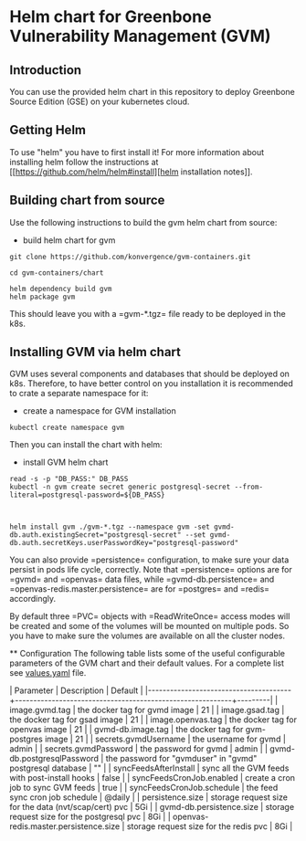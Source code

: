 # Helm chart for Greenbone Vulnerability Management (GVM)
## Introduction
You can use the provided helm chart in this repository to deploy
Greenbone Source Edition (GSE) on your kubernetes cloud.

## Getting Helm
To use "helm" you have to first install it! For more information about
installing helm follow the instructions at [[https://github.com/helm/helm#install][helm installation notes]].

## Building chart from source
Use the following instructions to build the gvm helm chart from
source:

* build helm chart for gvm
```
git clone https://github.com/konvergence/gvm-containers.git

cd gvm-containers/chart

helm dependency build gvm
helm package gvm
```

This should leave you with a =gvm-*.tgz= file ready to be deployed in
the k8s.

## Installing GVM via helm chart
GVM uses several components and databases that should be deployed on
k8s. Therefore, to have better control on you installation it is
recommended to crate a separate namespace for it:

* create a namespace for GVM installation
```
kubectl create namespace gvm
```

Then you can install the chart with helm:

* install GVM helm chart
```
read -s -p "DB_PASS:" DB_PASS
kubectl -n gvm create secret generic postgresql-secret --from-literal=postgresql-password=${DB_PASS}



helm install gvm ./gvm-*.tgz --namespace gvm -set gvmd-db.auth.existingSecret="postgresql-secret" --set gvmd-db.auth.secretKeys.userPasswordKey="postgresql-password"
```

You can also provide =persistence= configuration, to make sure your
data persist in pods life cycle, correctly. Note that =persistence=
options are for =gvmd= and =openvas= data files, while
=gvmd-db.persistence= and =openvas-redis.master.persistence= are for
=postgres= and =redis= accordingly.

By default three =PVC= objects with =ReadWriteOnce= access modes will
be created and some of the volumes will be mounted on multiple pods.
So you have to make sure the volumes are available on all the cluster
nodes.

** Configuration
The following table lists some of the useful configurable parameters
of the GVM chart and their default values. For a complete list see
[values.yaml](./gvm/values.yaml) file.

| Parameter                             | Description                                               | Default |
|---------------------------------------+-----------------------------------------------------------+---------|
| image.gvmd.tag                        | the docker tag for gvmd image                             | 21      |
| image.gsad.tag                        | the docker tag for gsad image                             | 21      |
| image.openvas.tag                     | the docker tag for openvas image                          | 21      |
| gvmd-db.image.tag                     | the docker tag for gvm-postgres image                     | 21      |
| secrets.gvmdUsername                  | the username for gvmd                                     | admin   |
| secrets.gvmdPassword                  | the password for gvmd                                     | admin   |
| gvmd-db.postgresqlPassword            | the password for "gvmduser" in "gvmd" postgresql database | ""      |
| syncFeedsAfterInstall                 | sync all the GVM feeds with post-install hooks            | false   |
| syncFeedsCronJob.enabled              | create a cron job to sync GVM feeds                       | true    |
| syncFeedsCronJob.schedule             | the feed sync cron job schedule                           | @daily  |
| persistence.size                      | storage request size for the data (nvt/scap/cert) pvc     | 5Gi     |
| gvmd-db.persistence.size              | storage request size for the postgresql pvc               | 8Gi     |
| openvas-redis.master.persistence.size | storage request size for the redis pvc                    | 8Gi     |
